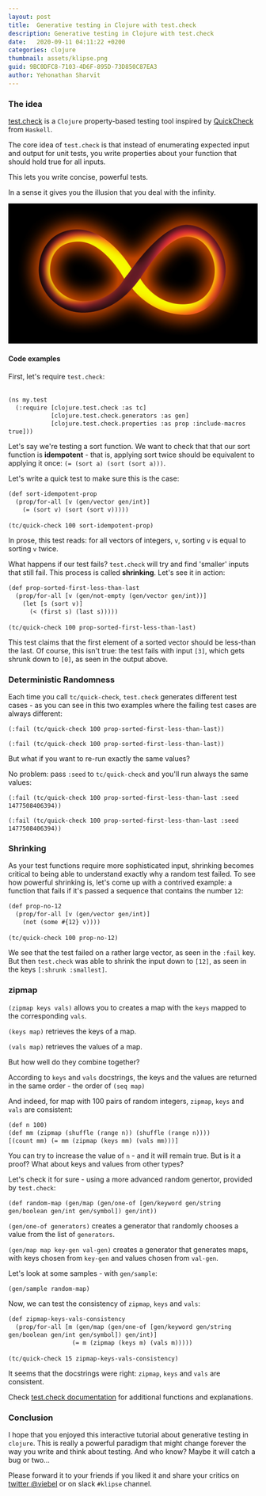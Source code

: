```yaml
---
layout: post
title:  Generative testing in Clojure with test.check
description: Generative testing in Clojure with test.check
date:   2020-09-11 04:11:22 +0200
categories: clojure
thumbnail: assets/klipse.png
guid: 9BC0DFC8-7103-4D6F-895D-73D850C87EA3
author: Yehonathan Sharvit
---
```



### The idea
[test.check](https://github.com/clojure/test.check) is a `Clojure` property-based testing tool inspired by [QuickCheck](https://en.wikipedia.org/wiki/QuickCheck) from `Haskell`.

The core idea of `test.check` is that instead of enumerating expected input and output for unit tests, you write properties about your function that should
hold true for all inputs.

This lets you write concise, powerful tests.

In a sense it gives you the illusion that you deal with the infinity.


![Infinity](/assets/infinity.jpg)

#### Code examples

First, let's require `test.check`:

<pre><code class="language-eval-clj" data-external-libs="https://raw.githubusercontent.com/clojure/test.check/master/src/main/clojure">
(ns my.test
  (:require [clojure.test.check :as tc]
            [clojure.test.check.generators :as gen]
            [clojure.test.check.properties :as prop :include-macros true]))
</code></pre>


Let's say we're testing a sort function. We want to check that that our sort function is **idempotent** - that is, applying sort twice should be equivalent to
applying it once: `(= (sort a) (sort (sort a)))`. 

Let's write a quick test to make sure this is the case:


~~~eval-clj
(def sort-idempotent-prop
  (prop/for-all [v (gen/vector gen/int)]
    (= (sort v) (sort (sort v)))))

(tc/quick-check 100 sort-idempotent-prop)
~~~

In prose, this test reads: for all vectors of integers, `v`, sorting `v` is equal to sorting `v` twice.

What happens if our test fails? `test.check` will try and find 'smaller' inputs that still fail. This process is called **shrinking**. Let's see it in action:

~~~eval-clj
(def prop-sorted-first-less-than-last
  (prop/for-all [v (gen/not-empty (gen/vector gen/int))]
    (let [s (sort v)]
      (< (first s) (last s)))))

(tc/quick-check 100 prop-sorted-first-less-than-last)
~~~

This test claims that the first element of a sorted vector should be less-than the last. Of course, this isn't true: the test fails with input `[3]`, which gets shrunk down to `[0]`, as seen in the output above.

### Deterministic Randomness

Each time you call `tc/quick-check`, `test.check` generates different test cases - as you can see in this two examples where the failing test cases are always different:

~~~eval-clj
(:fail (tc/quick-check 100 prop-sorted-first-less-than-last))
~~~

~~~eval-clj
(:fail (tc/quick-check 100 prop-sorted-first-less-than-last))
~~~


But what if you want to re-run exactly the same values?

No problem: pass `:seed` to `tc/quick-check` and you'll run always the same values:

~~~eval-clj
(:fail (tc/quick-check 100 prop-sorted-first-less-than-last :seed 1477508406394))
~~~


~~~eval-clj
(:fail (tc/quick-check 100 prop-sorted-first-less-than-last :seed 1477508406394))
~~~


### Shrinking
As your test functions require more  sophisticated input, shrinking becomes critical to being able to understand exactly why a random test failed.
To see how powerful shrinking is, let's come up with a contrived example: a function that fails if it's passed a sequence that contains the number `12`:


~~~eval-clj
(def prop-no-12
  (prop/for-all [v (gen/vector gen/int)]
    (not (some #{12} v))))

(tc/quick-check 100 prop-no-12)
~~~

We see that the test failed on a rather large vector, as seen in the `:fail` key. But then `test.check` was able to shrink the input down to `[12]`, as seen in the keys `[:shrunk :smallest]`.


### zipmap


`(zipmap keys vals)` allows you to creates a map with the `keys` mapped to the corresponding `vals`.

`(keys map)` retrieves the keys of a map.

`(vals map)` retrieves the values of a map.

But how well do they combine together?

According to `keys` and `vals` docstrings, the keys and the values are returned in the same order - the order of `(seq map)`

And indeed, for map with 100 pairs of random integers, `zipmap`, `keys` and  `vals` are consistent:


~~~eval-clj
(def n 100)
(def mm (zipmap (shuffle (range n)) (shuffle (range n))))
[(count mm) (= mm (zipmap (keys mm) (vals mm)))]
~~~

You can try to increase the value of `n` - and it will remain true. But is it a proof? What about keys and values from other types?


Let's check it for sure - using a more advanced random genertor, provided by `test.check`:

~~~eval-clj
(def random-map (gen/map (gen/one-of [gen/keyword gen/string gen/boolean gen/int gen/symbol]) gen/int))
~~~

`(gen/one-of generators)` creates a generator that randomly chooses a value from the list of
`generators`. 

`(gen/map map key-gen val-gen)` creates a generator that generates maps, with keys chosen from `key-gen` and values chosen from `val-gen`.

Let's look at some samples - with `gen/sample`:

~~~eval-clj
(gen/sample random-map)
~~~


Now, we can test the consistency of `zipmap`, `keys` and  `vals`:


~~~eval-clj
(def zipmap-keys-vals-consistency
  (prop/for-all [m (gen/map (gen/one-of [gen/keyword gen/string gen/boolean gen/int gen/symbol]) gen/int)]
                  (= m (zipmap (keys m) (vals m)))))

(tc/quick-check 15 zipmap-keys-vals-consistency)
~~~

It seems that the docstrings were right: `zipmap`, `keys` and  `vals` are consistent.

Check [test.check documentation](http://clojure.github.io/test.check/index.html) for additional functions and explanations.

### Conclusion

I hope that you enjoyed this interactive tutorial about generative testing in `clojure`. This is really a powerful paradigm that might change forever the way you write and think about testing. And who know? Maybe it will catch a bug or two... 

Please forward it to your friends if you liked it and share your critics on [twitter @viebel](https://twitter.com/viebel) or on slack `#klipse` channel.
